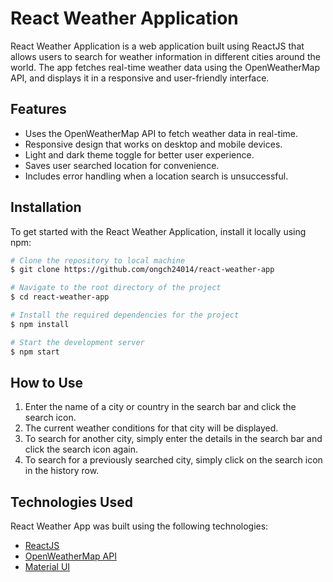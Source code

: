 # React Weather Application
React Weather Application is a web application built using ReactJS that allows users to search for weather information in different cities around the world. The app fetches real-time weather data using the OpenWeatherMap API, and displays it in a responsive and user-friendly interface.

## Features
- Uses the OpenWeatherMap API to fetch weather data in real-time.
- Responsive design that works on desktop and mobile devices.
- Light and dark theme toggle for better user experience.
- Saves user searched location for convenience.
- Includes error handling when a location search is unsuccessful.

## Installation
To get started with the React Weather Application, install it locally using npm:
```bash
# Clone the repository to local machine
$ git clone https://github.com/ongch24014/react-weather-app

# Navigate to the root directory of the project
$ cd react-weather-app

# Install the required dependencies for the project
$ npm install

# Start the development server
$ npm start
```
## How to Use
1. Enter the name of a city or country in the search bar and click the search icon. 
2. The current weather conditions for that city will be displayed.
3. To search for another city, simply enter the details in the search bar and click the search icon again.
4. To search for a previously searched city, simply click on the search icon in the history row.

## Technologies Used
React Weather App was built using the following technologies:
- [ReactJS](https://react.dev/)
- [OpenWeatherMap API](https://openweathermap.org/api)
- [Material UI](https://mui.com/)
